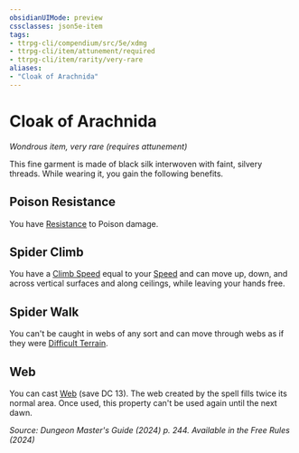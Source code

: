 ```yaml
---
obsidianUIMode: preview
cssclasses: json5e-item
tags:
- ttrpg-cli/compendium/src/5e/xdmg
- ttrpg-cli/item/attunement/required
- ttrpg-cli/item/rarity/very-rare
aliases: 
- "Cloak of Arachnida"
---
```

# Cloak of Arachnida
*Wondrous item, very rare (requires attunement)*  



This fine garment is made of black silk interwoven with faint, silvery threads. While wearing it, you gain the following benefits.

## Poison Resistance

You have [Resistance](Misc%20Files/CLI/rules/variant-rules/resistance-xphb.md) to Poison damage.

## Spider Climb

You have a [Climb Speed](Misc%20Files/CLI/rules/variant-rules/climb-speed-xphb.md) equal to your [Speed](Misc%20Files/CLI/rules/variant-rules/speed-xphb.md) and can move up, down, and across vertical surfaces and along ceilings, while leaving your hands free.

## Spider Walk

You can't be caught in webs of any sort and can move through webs as if they were [Difficult Terrain](Misc%20Files/CLI/rules/variant-rules/difficult-terrain-xphb.md).

## Web

You can cast [Web](Misc%20Files/CLI/compendium/spells/web-xphb.md) (save DC 13). The web created by the spell fills twice its normal area. Once used, this property can't be used again until the next dawn.

*Source: Dungeon Master's Guide (2024) p. 244. Available in the Free Rules (2024)*